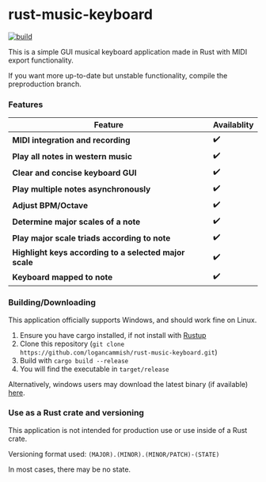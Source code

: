 # rust-music-keyboard

[![build](https://github.com/logancammish/rust-music-keyboard/actions/workflows/rust.yml/badge.svg)](https://github.com/logancammish/rust-music-keyboard/actions/workflows/rust.yml)

This is a simple GUI musical keyboard application made in Rust with MIDI export functionality. 


If you want more up-to-date but unstable functionality, compile the preproduction branch.

### Features 

| Feature                     | Availablity  |
|-----------------------------|----------------------------------------------------------------------------------------------|
| **MIDI integration and recording**        | ✔️  |
| **Play all notes in western music**       | ✔️ |
| **Clear and concise keyboard GUI**       | ✔️ |
| **Play multiple notes asynchronously**       | ✔️ |
| **Adjust BPM/Octave**       | ✔️ |
| **Determine major scales of a note**       | ✔️ |
| **Play major scale triads according to note**       | ✔️ |
| **Highlight keys according to a selected major scale**       | ✔️ |
| **Keyboard mapped to note**       | ✔️ |

### Building/Downloading

This application officially supports Windows, and should work fine on Linux. 
1. Ensure you have cargo installed, if not install with [Rustup](https://www.rust-lang.org/tools/install)
2. Clone this repository (`git clone https://github.com/logancammish/rust-music-keyboard.git`)
3. Build with `cargo build --release`
4. You will find the executable in `target/release`

Alternatively, windows users may download the latest binary (if available) [here](https://github.com/logancammish/rust-music-keyboard/releases/latest).

### Use as a Rust crate and versioning

This application is not intended for production use or use inside of a Rust crate.

Versioning format used: `(MAJOR).(MINOR).(MINOR/PATCH)-(STATE)`

In most cases, there may be no state.

